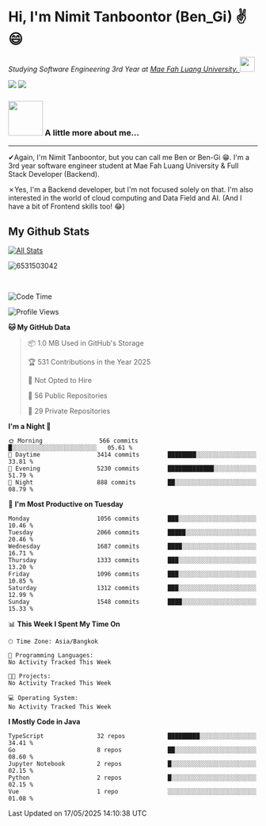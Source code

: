 # Hi, I'm Nimit Tanboontor (Ben_Gi) ✌😄
<p><em>Studying Software Engineering 3rd Year at <a href="https://en.mfu.ac.th/home.html"> Mae Fah Luang University.
</a><img src="https://media.giphy.com/media/WUlplcMpOCEmTGBtBW/giphy.gif" width="30"> </em></p>


[![](https://img.shields.io/badge/linkedin-%230077B5.svg?style=for-the-badge&logo=linkedin)]([https://www.linkedin.com/in/thanaphoom-babparn/](https://www.linkedin.com/in/nimit-tanbooutor-798139246/))
[![](https://img.shields.io/badge/Medium-12100E?style=for-the-badge&logo=medium&logoColor=white)](https://medium.com/@nimittanbooutor)

### <img src="https://media.giphy.com/media/VgCDAzcKvsR6OM0uWg/giphy.gif" width="70"> A little more about me...  

<hr> <!-- Horizontal line -->

&#10004;Again, I'm Nimit Tanboontor, but you can call me Ben or Ben-Gi 😁. I'm a 3rd year software engineer student at Mae Fah Luang University & Full Stack Developer (Backend).

&#10007;Yes, I'm a Backend developer, but I'm not focused solely on that. I'm also interested in the world of cloud computing and Data Field and AI. (And I have a bit of Frontend skills too! 😂)


## My Github Stats

[![All Stats](https://github-readme-stats.vercel.app/api?username=6531503042&show_icons=true&theme=algolia)](https://github.com/6531503042)

<p><img align="center" src="https://github-readme-streak-stats.herokuapp.com/?user=6531503042&" alt="6531503042" /></p>

<br />


<!--START_SECTION:waka-->
![Code Time](http://img.shields.io/badge/Code%20Time-525%20hrs%2038%20mins-blue)

![Profile Views](http://img.shields.io/badge/Profile%20Views-0-blue)

**🐱 My GitHub Data** 

> 📦 1.0 MB Used in GitHub's Storage 
 > 
> 🏆 531 Contributions in the Year 2025
 > 
> 🚫 Not Opted to Hire
 > 
> 📜 56 Public Repositories 
 > 
> 🔑 29 Private Repositories 
 > 
**I'm a Night 🦉** 

```text
🌞 Morning                566 commits         █░░░░░░░░░░░░░░░░░░░░░░░░   05.61 % 
🌆 Daytime                3414 commits        ████████░░░░░░░░░░░░░░░░░   33.81 % 
🌃 Evening                5230 commits        █████████████░░░░░░░░░░░░   51.79 % 
🌙 Night                  888 commits         ██░░░░░░░░░░░░░░░░░░░░░░░   08.79 % 
```
📅 **I'm Most Productive on Tuesday** 

```text
Monday                   1056 commits        ███░░░░░░░░░░░░░░░░░░░░░░   10.46 % 
Tuesday                  2066 commits        █████░░░░░░░░░░░░░░░░░░░░   20.46 % 
Wednesday                1687 commits        ████░░░░░░░░░░░░░░░░░░░░░   16.71 % 
Thursday                 1333 commits        ███░░░░░░░░░░░░░░░░░░░░░░   13.20 % 
Friday                   1096 commits        ███░░░░░░░░░░░░░░░░░░░░░░   10.85 % 
Saturday                 1312 commits        ███░░░░░░░░░░░░░░░░░░░░░░   12.99 % 
Sunday                   1548 commits        ████░░░░░░░░░░░░░░░░░░░░░   15.33 % 
```


📊 **This Week I Spent My Time On** 

```text
🕑︎ Time Zone: Asia/Bangkok

💬 Programming Languages: 
No Activity Tracked This Week

🐱‍💻 Projects: 
No Activity Tracked This Week

💻 Operating System: 
No Activity Tracked This Week
```

**I Mostly Code in Java** 

```text
TypeScript               32 repos            █████████░░░░░░░░░░░░░░░░   34.41 % 
Go                       8 repos             ██░░░░░░░░░░░░░░░░░░░░░░░   08.60 % 
Jupyter Notebook         2 repos             █░░░░░░░░░░░░░░░░░░░░░░░░   02.15 % 
Python                   2 repos             █░░░░░░░░░░░░░░░░░░░░░░░░   02.15 % 
Vue                      1 repo              ░░░░░░░░░░░░░░░░░░░░░░░░░   01.08 % 
```




 Last Updated on 17/05/2025 14:10:38 UTC
<!--END_SECTION:waka-->
